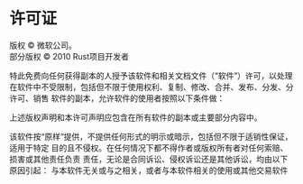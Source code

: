 # 许可证

版权 &copy; 微软公司。<br>
部分版权 &copy; 2010 Rust项目开发者

特此免费向任何获得副本的人授予该软件和相关文档文件（“软件”）许可，以处理
在软件中不受限制，包括但不限于使用权利、复制、修改、合并、发布、分发、分许可、销售
软件的副本，允许软件的使用者按照以下条件做：

上述版权声明和本许可声明应包含在所有软件的副本或主要部分内容中。

该软件按“原样”提供，不提供任何形式的明示或暗示，包括但不限于适销性保证，适用于特定
目的且不侵权。在任何情况下都不得作者或版权所有者对任何索赔、损害或其他责任负责
责任，无论是合同诉讼、侵权诉讼还是其他诉讼，均由以下原因引起：
与本软件无关或与之相关，或者与本软件相关的使用或其他交易软件
